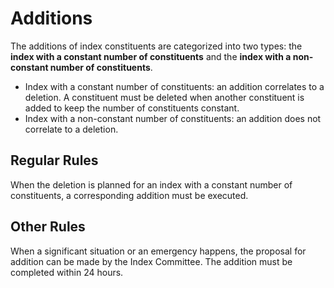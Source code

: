 # Additions

The additions of index constituents are categorized into two types: the **index with a constant number of constituents** and the **index with a non-constant number of constituents**.

* Index with a constant number of constituents: an addition correlates to a deletion. A constituent must be deleted when another constituent is added to keep the number of constituents constant.
* Index with a non-constant number of constituents: an addition does not correlate to a deletion.

## Regular Rules

When the deletion is planned for an index with a constant number of constituents, a corresponding addition must be executed.

## Other Rules

When a significant situation or an emergency happens, the proposal for addition can be made by the Index Committee. The addition must be completed within 24 hours.
